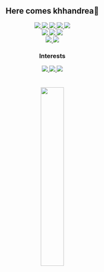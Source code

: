 <div align="center">
  
## Here comes khhandrea🫠
  
<a href="https://www.python.org/" target="_blank">
  <img src="https://img.shields.io/badge/Python-3776AB?style=for-the-badge&logo=python&logoColor=FFFFFF"/>
</a>
<a href="https://jupyter.org/" target="_blank">
    <img src="https://img.shields.io/badge/Jupyter-F37626?style=for-the-badge&logo=jupyter&logoColor=FFFFFF"/>
</a>
<a href="https://colab.research.com" target="_blank">
  <img src="https://img.shields.io/badge/Colab-F9AB00?style=for-the-badge&logo=googlecolab&logoColor=FFFFFF"/>
</a>
<a href="https://hub.docker.com/u/khhandrea" target="_blank">
  <img src="https://img.shields.io/badge/Docker-2496ED?style=for-the-badge&logo=docker&logoColor=FFFFFF"/>
</a>
<a href="https://www.python.org/" target="_blank">
  <img src="https://img.shields.io/badge/🔥_Mojo-2c3e50?style=for-the-badge"/>
</a>
<br/>
<a href="https://gymnasium.farama.org/" target="_blank">
  <img src="https://img.shields.io/badge/Gymnasium-0081A5?style=for-the-badge&logo=openaigym&logoColor=FFFFFF"/>
</a>
<a href="https://www.tensorflow.org/" target="_blank">
  <img src="https://img.shields.io/badge/Tensorflow-FF6F00?style=for-the-badge&logo=tensorflow&logoColor=FFFFFF"/>
</a>
<a href="https://pytorch.org/" target="_blank">
  <img src="https://img.shields.io/badge/Pytorch-EE4C2C?style=for-the-badge&logo=pytorch&logoColor=FFFFFF"/>
</a>
<br/>
<a href="https://www.instagram.com/gimani02/" target="_blank">
  <img src="https://img.shields.io/badge/Instagram-E4405F?style=for-the-badge&logo=instagram&logoColor=FFFFFF"/>
</a>
<a href="mailto:khhandrea@kakao.com" target="_blank">
  <img src="https://img.shields.io/badge/Email-EA4335?style=for-the-badge&logo=gmail&logoColor=FFFFFF"/>
</a>

### Interests

<a href="https://en.wikipedia.org/wiki/Artificial_general_intelligence" target="_blank">
  <img src="https://img.shields.io/badge/AI-70A597?style=for-the-badge&logo=openai&logoColor=FFFFFF"/>
</a>
<a href="https://scikit-learn.org/stable/" target="_blank">
  <img src="https://img.shields.io/badge/ML-F7931E?style=for-the-badge&logo=scikit-learn&logoColor=FFFFFF"/>
</a>
<a href="https://en.wikipedia.org/wiki/Reinforcement_learning" target="_blank">
  <img src="https://img.shields.io/badge/RL-0081A5?style=for-the-badge&logo=openaigym&logoColor=FFFFFF"/>
</a>

#

<!--img width=50% src="https://github-readme-stats.vercel.app/api?username=khhandrea&show_icons=true"/-->
<img width=35% src="https://github-readme-stats.vercel.app/api/top-langs/?username=khhandrea&&layout=compact"/>

</div>

<!--
- 🔭 I’m currently working on ...
- 🌱 I’m currently learning ...
- 👯 I’m looking to collaborate on ...
- 🤔 I’m looking for help with ...
- 💬 Ask me about ...
- 📫 How to reach me: ...
- 😄 Pronouns: ...
- ⚡ Fun fact: ...
-->
